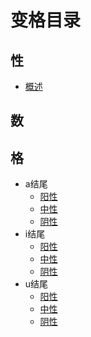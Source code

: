 # 变格目录
## 性
- [概述](gen.md)
## 数

## 格
- a结尾
	- [阳性](a-masculine.md)
	- [中性](a-neutral.md)
	- [阴性](a-feminine.md)
- i结尾
	- [阳性](i-masculine.md)
	- [中性](i-neutral.md)
	- [阴性](i-feminine.md)
- u结尾
	- [阳性](u-masculine.md)
	- [中性](u-neutral.md)
	- [阴性](u-feminine.md)